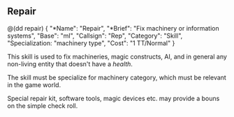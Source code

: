 ## Repair

@(dd repair)
{ 
  "*Name": "Repair",
  "*Brief": "Fix machinery or information systems",
  "Base": "mI",
  "Callsign": "Rep",
  "Category": "Skill",
  "Specialization: "machinery type",
  "Cost": "1 TT/Normal"
}

This skill is used to fix machineries, magic constructs, AI, and in general
any non-living entity that doesn't have a *health*. 

The skill must be specialize for machinery category, which must be relevant
in the game world. 

Special repair kit, software tools, magic devices etc. may provide a bouns
on the simple check roll.
